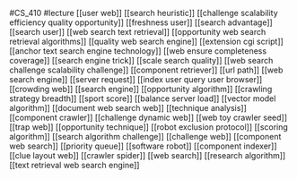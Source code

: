 #CS_410
#lecture
[[user web]]
[[search heuristic]]
[[challenge scalability efficiency quality opportunity]]
[[freshness user]]
[[search advantage]]
[[search user]]
[[web search text retrieval]]
[[opportunity web search retrieval algorithms]]
[[quality web search engine]]
[[extension cgi script]]
[[anchor text search engine technology]]
[[web ensure completeness coverage]]
[[search engine trick]]
[[scale search quality]]
[[web search challenge scalability challenge]]
[[component retriever]]
[[url path]]
[[web search engine]]
[[server request]]
[[index user query user browser]]
[[crowding web]]
[[search engine]]
[[opportunity algorithm]]
[[crawling strategy breadth]]
[[sport score]]
[[balance server load]]
[[vector model algorithm]]
[[document web search web]]
[[technique analysis]]
[[component crawler]]
[[challenge dynamic web]]
[[web toy crawler seed]]
[[trap web]]
[[opportunity technique]]
[[robot exclusion protocol]]
[[scoring algorithm]]
[[search algorithm challenge]]
[[challenge web]]
[[component web search]]
[[priority queue]]
[[software robot]]
[[component indexer]]
[[clue layout web]]
[[crawler spider]]
[[web search]]
[[research algorithm]]
[[text retrieval web search engine]]
